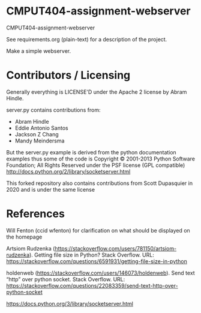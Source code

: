 CMPUT404-assignment-webserver
=============================

CMPUT404-assignment-webserver

See requirements.org (plain-text) for a description of the project.

Make a simple webserver.

Contributors / Licensing
========================

Generally everything is LICENSE'D under the Apache 2 license by Abram Hindle.

server.py contains contributions from:

* Abram Hindle
* Eddie Antonio Santos
* Jackson Z Chang
* Mandy Meindersma 

But the server.py example is derived from the python documentation
examples thus some of the code is Copyright © 2001-2013 Python
Software Foundation; All Rights Reserved under the PSF license (GPL
compatible) http://docs.python.org/2/library/socketserver.html

This forked repository also contains contributions from Scott Dupasquier in 2020 and is under the same license

References
==========

Will Fenton (ccid wfenton) for clarification on what should be displayed on the homepage

Artsiom Rudzenka (https://stackoverflow.com/users/781150/artsiom-rudzenka). Getting file size in Python? Stack Overflow. URL: https://stackoverflow.com/questions/6591931/getting-file-size-in-python

holdenweb (https://stackoverflow.com/users/146073/holdenweb). Send text “http” over python socket. Stack Overflow. URL: https://stackoverflow.com/questions/22083359/send-text-http-over-python-socket

https://docs.python.org/3/library/socketserver.html
